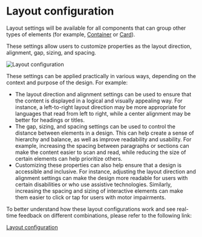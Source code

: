# Layout configuration

Layout settings will be available for all components that can group other types of elements (for example, [Container](./ui-component-types/root-components/container.md) or [Card](./ui-component-types/root-components/card.md)).

These settings allow users to customize properties as the layout direction, alignment, gap, sizing, and spacing.

![Layout configuration](https://s3.eu-west-1.amazonaws.com/docx.flowx.ai/3.2/layout_configuration.png#center)

These settings can be applied practically in various ways, depending on the context and purpose of the design. For example:

- The layout direction and alignment settings can be used to ensure that the content is displayed in a logical and visually appealing way. For instance, a left-to-right layout direction may be more appropriate for languages that read from left to right, while a center alignment may be better for headings or titles.
- The gap, sizing, and spacing settings can be used to control the distance between elements in a design. This can help create a sense of hierarchy and balance, as well as improve readability and usability. For example, increasing the spacing between paragraphs or sections can make the content easier to scan and read, while reducing the size of certain elements can help prioritize others.
- Customizing these properties can also help ensure that a design is accessible and inclusive. For instance, adjusting the layout direction and alignment settings can make the design more readable for users with certain disabilities or who use assistive technologies. Similarly, increasing the spacing and sizing of interactive elements can make them easier to click or tap for users with motor impairments.

To better understand how these layout configurations work and see real-time feedback on different combinations, please refer to the following link: 

[Layout configuration](https://tburleson-layouts-demos.firebaseapp.com/#/docs)